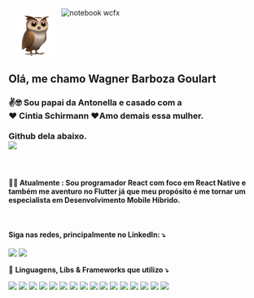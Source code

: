 <img src="https://raw.githubusercontent.com/MicaelliMedeiros/micaellimedeiros/master/image/computer-illustration.png" min-width="400px" max-width="400px" width="400px" align="right" alt="notebook wcfx">


<p align="left"> 
  <div align='center'>
  
  <img
    height="80"
    width="80"
    alt="owl"
    src="https://raw.githubusercontent.com/callstack/react-native-testing-library/master/website/static/img/owl.png"
  />
  
</div>
<h2>Olá, me chamo Wagner Barboza Goulart</h2>
  <h3>✌️🤓 Sou papai da <strong>Antonella</strong> e casado com a <strong><br>❤️ Cintia Schirmann  ❤️</strong>Amo demais essa mulher.<br> <br>Github dela abaixo.<br><a href="https://github.com/schirmann" alt="Github">
  <img src="https://img.shields.io/badge/GitHub-100000?style=for-the-badge&logo=github&logoColor=white"/></a>
</p>
</h3>


<br>

<p align="left">
 <h4> 👨‍💻 Atualmente :  Sou programador <strong>React</strong> com foco em <strong>React Native</strong> e também me aventuro no <strong>Flutter</strong> já que meu propósito é me tornar um especialista em <strong>Desenvolvimento Mobile Híbrido.</strong>
</p>
<br>
</h4>
<h4>
<p align="left">
  Siga nas redes, principalmente no LinkedIn: ⤵️
</p>
  </h4>

<p align="left">
  <a href="https://www.instagram.com/wagao.dev/" alt="Instagram">
  <img src="https://img.shields.io/badge/-Instagram-DF0174?style=for-the-badge&logo=instagram&logoColor=white&link=https://www.instagram.com/wagao.dev/"/></a>

  <a href="https://www.linkedin.com/in/wcfx" alt="Linkedin">
  <img src="https://img.shields.io/badge/-Linkedin-0e76a8?style=for-the-badge&logo=Linkedin&logoColor=white&link=https://www.linkedin.com/in/wcfx" /></a>

  <p align="left">
  🚀 <strong>Linguagens, Libs & Frameworks que utilizo ⤵️ </strong>
    
</p>  
<p align="left">
<img src="https://img.shields.io/badge/JavaScript-323330?style=for-the-badge&logo=javascript&logoColor=F7DF1E" />
<img src="https://img.shields.io/badge/TypeScript-007ACC?style=for-the-badge&logo=typescript&logoColor=white" />
<img src="https://img.shields.io/badge/CSS3-1572B6?style=for-the-badge&logo=css3&logoColor=white" />
<img src="https://img.shields.io/badge/React_Native-20232A?style=for-the-badge&logo=react&logoColor=61DAFB" />
<img src="https://img.shields.io/badge/Flutter-02569B?style=for-the-badge&logo=flutter&logoColor=white" />


<img src="https://img.shields.io/badge/Jest-C21325?style=for-the-badge&logo=jest&logoColor=white" />

<img src="https://img.shields.io/badge/React-20232A?style=for-the-badge&logo=react&logoColor=61DAFB" />


<img src="https://img.shields.io/badge/Redux-593D88?style=for-the-badge&logo=redux&logoColor=white" />
<img src="https://img.shields.io/badge/GraphQl-E10098?style=for-the-badge&logo=graphql&logoColor=white" />

<img src="https://img.shields.io/badge/firebase-ffca28?style=for-the-badge&logo=firebase&logoColor=black" />
<img src="https://img.shields.io/badge/Git-F05032?style=for-the-badge&logo=git&logoColor=white" />
<img src="https://img.shields.io/badge/Insomnia-5849be?style=for-the-badge&logo=Insomnia&logoColor=white" />

<img src="https://img.shields.io/badge/Azure_DevOps-0078D7?style=for-the-badge&logo=azure-devops&logoColor=white" />


<img src="https://img.shields.io/badge/Linux-FCC624?style=for-the-badge&logo=linux&logoColor=black" />
<img src="https://img.shields.io/badge/mac%20os-000000?style=for-the-badge&logo=apple&logoColor=white" />
<img src="https://img.shields.io/badge/Visual_Studio_Code-0078D4?style=for-the-badge&logo=visual%20studio%20code&logoColor=white" />


</p>  
